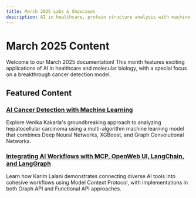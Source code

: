 ```yaml
---
title: March 2025 Labs & Showcases
description: AI in healthcare, protein structure analysis with machine learning, and cancer detection innovation
---
```


# March 2025 Content

Welcome to our March 2025 documentation! This month features exciting applications of AI in healthcare and molecular biology, with a special focus on a breakthrough cancer detection model.

## Featured Content

### [AI Cancer Detection with Machine Learning](./ai-cancer-detection.md)
Explore Venika Kakarla's groundbreaking approach to analyzing hepatocellular carcinoma using a multi-algorithm machine learning model that combines Deep Neural Networks, XGBoost, and Graph Convolutional Networks.

### [Integrating AI Workflows with MCP, OpenWeb UI, LangChain, and LangGraph](./integrating-ai-workflows.md)
Learn how Karim Lalani demonstrates connecting diverse AI tools into cohesive workflows using Model Context Protocol, with implementations in both Graph API and Functional API approaches.
